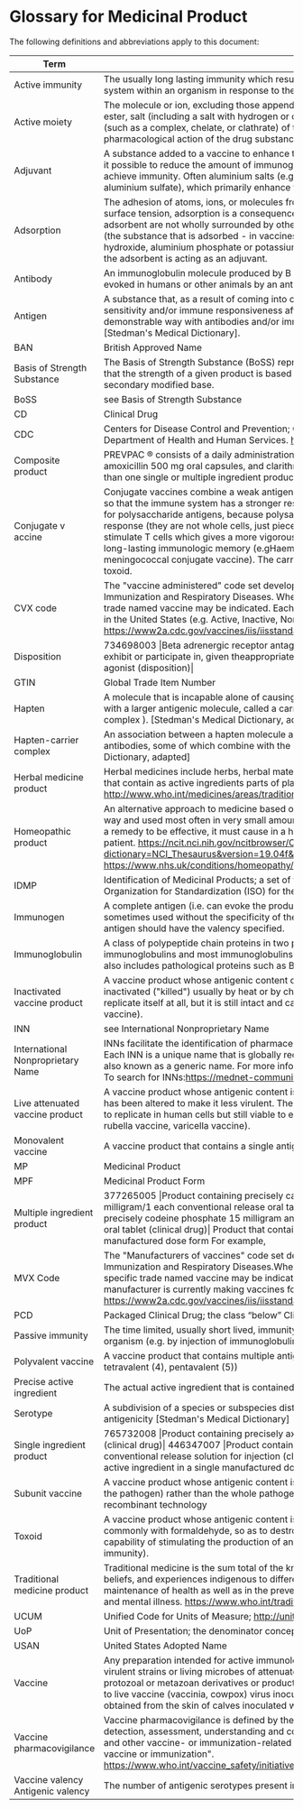 # Glossary for Medicinal Product

The following definitions and abbreviations apply to this document:

| Term | Definition |
|---|---|
| Active immunity | The usually long lasting immunity which results from the production of antibodies by the immune system within an organism in response to the presence of an antigen. |
| Active moiety | The molecule or ion, excluding those appended portions of the molecule that cause the drug to be an ester, salt (including a salt with hydrogen or coordination bonds), or other noncovalent derivative (such as a complex, chelate, or clathrate) of the molecule, responsible for the physiological or pharmacological action of the drug substance. |
| Adjuvant | A substance added to a vaccine to enhance the immune response by degree and/or duration, making it possible to reduce the amount of immunogen per dose or the total number of doses needed to achieve immunity. Often aluminium salts (e.g. aluminium hydroxide, aluminium phosphate or potassium aluminium sulfate), which primarily enhance the immune response to proteins. |
| Adsorption | The adhesion of atoms, ions, or molecules from a gas, liquid, or dissolved solid to a surface. Similar to surface tension, adsorption is a consequence of surface energy. Atoms on the surface of the adsorbent are not wholly surrounded by other adsorbent atoms and therefore can attract adsorbates (the substance that is adsorbed - in vaccines, the antigen). A luminium salts (e.g. aluminium hydroxide, aluminium phosphate or potassium aluminium sulfate) are absorbents in vaccine products; the adsorbent is acting as an adjuvant. |
| Antibody | An immunoglobulin molecule produced by B lymphoid cells with a specific amino acid sequence evoked in humans or other animals by an antigen. |
| Antigen | A substance that, as a result of coming into contact with appropriate cells, induces a state of sensitivity and/or immune responsiveness after a latent period (days to weeks) and that reacts in a demonstrable way with antibodies and/or immune cells of the sensitized subject in vivo or in vitro. [Stedman's Medical Dictionary]. |
| BAN | British Approved Name |
| Basis of Strength Substance | The Basis of Strength Substance (BoSS) represents the substance that is the part of the ingredient that the strength of a given product is based upon . It may be a base, primary modified base or secondary modified base. |
| BoSS | see Basis of Strength Substance |
| CD | Clinical Drug |
| CDC | Centers for Disease Control and Prevention; CDC is a major operating component of the United States Department of Health and Human Services. https://www.cdc.gov/ |
| Composite product | PREVPAC ® consists of a daily administration pack containing lansoprazole 30 mg oral capsules, amoxicillin 500 mg oral capsules, and clarithromycin 500 mg oral tablets. Product that contains more than one single or multiple ingredient product packaged together. For example, |
| Conjugate v accine | Conjugate vaccines combine a weak antigen with a strong antigen (usually a protein/peptide carrier) so that the immune system has a stronger response to the weak antigen. Conjugation is usually used for polysaccharide antigens, because polysaccharide antigens on their own produce only a B cell response (they are not whole cells, just pieces of pathogen cell wall). The conjugated peptide stimulate T cells which gives a more vigorous immune response and also promotes a more rapid and long-lasting immunologic memory (e.gHaemophilus influenzae type bconjugate vaccine, meningococcal conjugate vaccine). The carrier protein may be the diphtheria toxoid or the tetanus toxoid. |
| CVX code | The "vaccine administered" code set developed and maintained by the CDC's National Center of Immunization and Respiratory Diseases. When paired with a MVX (manufacturer) code, the specific trade named vaccine may be indicated. Each code is associated with a status indicating its availability in the United States (e.g. Active, Inactive, Non-US). https://www2a.cdc.gov/vaccines/iis/iisstandards/vaccines.asp?rpt=cvx |
| Disposition | 734698003 \|Beta adrenergic receptor antagonist (disposition)\| Abehaviorthat an active ingredient will exhibit or participate in, given theappropriate context For example, 734727006 \|Opioid receptor agonist (disposition)\| |
| GTIN | Global Trade Item Number |
| Hapten | A molecule that is incapable alone of causing the production of antibodies but can, however, combine with a larger antigenic molecule, called a carrier, to form an antigenic complex (see ha pten-carrier complex ). [Stedman's Medical Dictionary, adapted] |
| Hapten-carrier complex | An association between a hapten molecule and an antigen molecule that can stimulate production of antibodies, some of which combine with the hapten portion of the complex. [Stedman's Medical Dictionary, adapted] |
| Herbal medicine product | Herbal medicines include herbs, herbal materials, herbal preparations and finished herbal products, that contain as active ingredients parts of plants, or other plant materials, or combinations. http://www.who.int/medicines/areas/traditional/definitions/en/ |
| Homeopathic product | An alternative approach to medicine based on the belief that natural substances, prepared in a special way and used most often in very small amounts, restore health. According to these beliefs, in order for a remedy to be effective, it must cause in a healthy person the same symptoms being treated in the patient. https://ncit.nci.nih.gov/ncitbrowser/ConceptReport.jsp?dictionary=NCI_Thesaurus&version=19.04f&ns=ncit&code=C15718&key=n1512439168&b=1&n=null https://www.nhs.uk/conditions/homeopathy/#what-is-homeopathy |
| IDMP | Identification of Medicinal Products; a set of five standards developed by the International Organization for Standardization (ISO) for the identification of medicinal products |
| Immunogen | A complete antigen (i.e. can evoke the production of antibodies). Synonym for antigen except that it is sometimes used without the specificity of the serotype (e.g. no statement of valency) whereas an antigen should have the valency specified. |
| Immunoglobulin | A class of polypeptide chain proteins in two pairs (one light, one heavy); antibodies are immunoglobulins and most immunoglobulins function as antibodies. The class of immunoglobulins also includes pathological proteins such as Bence Jones or myeloma globulins. |
| Inactivated vaccine product | A vaccine product whose antigenic content consists of the disease-causing pathogen that has been inactivated ("killed") usually by heat or by chemicals such as formaldehyde. The pathogen cannot replicate itself at all, but it is still intact and can therefore evoke antibody production (example: polio vaccine). |
| INN | see International Nonproprietary Name |
| International Nonproprietary Name | INNs facilitate the identification of pharmaceutical substances or active pharmaceutical ingredients. Each INN is a unique name that is globally recognized and is public property. A nonproprietary name is also known as a generic name. For more information:http://www.who.int/medicines/services/inn/en/ To search for INNs:https://mednet-communities.net/inn/db/searchinn.aspx |
| Live attenuated vaccine product | A vaccine product whose antigenic content is derived from the disease-causing pathogen but which has been altered to make it less virulent. The pathogen in a live attenuated vaccine has lost its ability to replicate in human cells but still viable to evoke antibody production (e.g. measles, mumps, and rubella vaccine, varicella vaccine). |
| Monovalent vaccine | A vaccine product that contains a single antigenic serotype |
| MP | Medicinal Product |
| MPF | Medicinal Product Form |
| Multiple ingredient product | 377265005 \|Product containing precisely captopril 50 milligram and hydrochlorothiazide 15 milligram/1 each conventional release oral tablet (clinical drug)\| 407853009 \|Product containing precisely codeine phosphate 15 milligram and paracetamol 500 milligram/1 each conventional release oral tablet (clinical drug)\| Product that contains more than one active ingredient in a single manufactured dose form For example, |
| MVX Code | The "Manufacturers of vaccines" code set developed and maintained by theCDC's National Center of Immunization and Respiratory Diseases.When paired with a CVX (vaccine administered) code, the specific trade named vaccine may be indicated.Each code is associated with a status indicating if the manufacturer is currently making vaccines for distribution in the United States (e.g. Active, Inactive). https://www2a.cdc.gov/vaccines/iis/iisstandards/vaccines.asp?rpt=mvx |
| PCD | Packaged Clinical Drug; the class “below” Clinical Drug in the national extension model |
| Passive immunity | The time limited, usually short lived, immunity acquired by direct transference of antibodies into an organism (e.g. by injection of immunoglobulin) |
| Polyvalent vaccine | A vaccine product that contains multiple antigenic serotypes; the number of which may be stated (e.g. tetravalent (4), pentavalent (5)) |
| Precise active ingredient | The actual active ingredient that is contained in the product |
| Serotype | A subdivision of a species or subspecies distinguishable from other strains therein on the basis of antigenicity [Stedman's Medical Dictionary] |
| Single ingredient product | 765732008 \|Product containing precisely axitinib 1 milligram/1 each conventional release oral tablet (clinical drug)\| 446347007 \|Product containing precisely denosumab 60 milligram/1 milliliter conventional release solution for injection (clinical drug)\| Product that contains one and only one active ingredient in a single manufactured dose form For example, |
| Subunit vaccine | A vaccine product whose antigenic content is a target part of a pathogen (e.g. a specific protein from the pathogen) rather than the whole pathogen, produced either by isolation from the pathogen or by recombinant technology |
| Toxoid | A vaccine product whose antigenic content is a toxin produced by a pathogen that has been treated, commonly with formaldehyde, so as to destroy its toxic property but retain its antigenicity (i.e. its capability of stimulating the production of antitoxin antibodies and thus of producing an active immunity). |
| Traditional medicine product | Traditional medicine is the sum total of the knowledge, skills, and practices based on the theories, beliefs, and experiences indigenous to different cultures, whether explicable or not, used in the maintenance of health as well as in the prevention, diagnosis, improvement or treatment of physical and mental illness. https://www.who.int/traditional-complementary-integrative-medicine/en/ |
| UCUM | Unified Code for Units of Measure; http://unitsofmeasure.org/trac |
| UoP | Unit of Presentation; the denominator concept in presentation type Clinical Drugs |
| USAN | United States Adopted Name |
| Vaccine | Any preparation intended for active immunologic prophylaxis (e.g. preparation of killed microns of virulent strains or living microbes of attenuated (variant or mutant) strain; or microbial, fungal, plant, protozoal or metazoan derivatives or products. [Stedman's Medical Dictionary] Originally only applied to live vaccine (vaccinia, cowpox) virus inoculated in the skin as prophylaxis against smallpox and obtained from the skin of calves inoculated with seed virus. |
| Vaccine pharmacovigilance | Vaccine pharmacovigilance is defined by the WHO as "the science and activities relating to the detection, assessment, understanding and communication of adverse events following immunization and other vaccine- or immuni­zation-related issues, and to the prevention of untoward effects of the vaccine or immunization". https://www.who.int/vaccine_safety/initiative/tools/CIOMS_report_WG_vaccine.pdf |
| Vaccine valency Antigenic valency | The number of antigenic serotypes present in a vaccine product |

